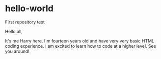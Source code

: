 # hello-world
First repository test

Hello all,

It's me Harry here. I'm fourteen years old and have very very basic HTML coding experience. I am excited to learn how to code at a higher level. See you around!
